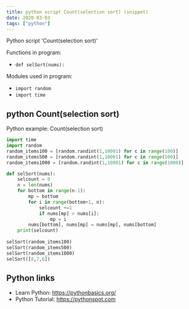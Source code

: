 ```yaml
---
title: python script Count(selection sort) (snippet)
date: 2020-03-03
tags: ["python"]
---
```

Python script 'Count(selection sort)'

Functions in program: 
* `def selSort(nums):`

Modules used in program: 
* `import random`
* `import time`

## python Count(selection sort)

Python example: Count(selection sort)

```python
import time
import random
random_items100 = [random.randint(1,10001) for c in range(100)]
random_items500 = [random.randint(1,10001) for c in range(500)]
random_items1000 = [random.randint(1,10001) for c in range(1000)]

def selSort(nums):
    selcount = 0
    n = len(nums)
    for bottom in range(n-1):
        mp = bottom
        for i in range(bottom+1, n):
            selcount +=1
            if nums[mp] > nums[i]:
                mp = i
        nums[bottom], nums[mp] = nums[mp], nums[bottom]
    print(selcount)
    
selSort(random_items100)
selSort(random_items500)
selSort(random_items1000)
selSort([8,7,6])


```

## Python links

- Learn Python: https://pythonbasics.org/
- Python Tutorial: https://pythonspot.com
